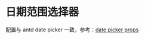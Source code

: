 # 日期范围选择器

配置与 antd date picker 一致，参考：[date picker props](https://antdv.com/components/date-picker-cn#api)
